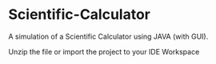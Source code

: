 # Scientific-Calculator  
  
A simulation of a Scientific Calculator using JAVA (with GUI).

Unzip the file or import the project to your IDE Workspace
